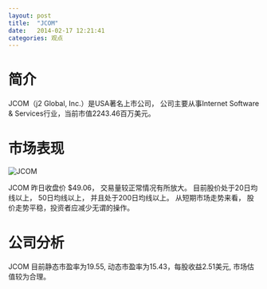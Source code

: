 ```yaml
---
layout: post
title:  "JCOM"
date:   2014-02-17 12:21:41
categories: 观点
---
```


# 简介
JCOM（j2 Global, Inc.）是USA著名上市公司，
公司主要从事Internet Software & Services行业，当前市值2243.46百万美元。

# 市场表现

![JCOM](http://finviz.com/chart.ashx?t=JCOM&ty=c&ta=1&p=d&s=l)

JCOM 昨日收盘价 $49.06，
交易量较正常情况有所放大。
目前股价处于20日均线以上，
50日均线以上，
并且处于200日均线以上。
从短期市场走势来看，
股价走势平稳，投资者应减少无谓的操作。

# 公司分析
JCOM 目前静态市盈率为19.55, 动态市盈率为15.43，每股收益2.51美元,
市场估值较为合理。

